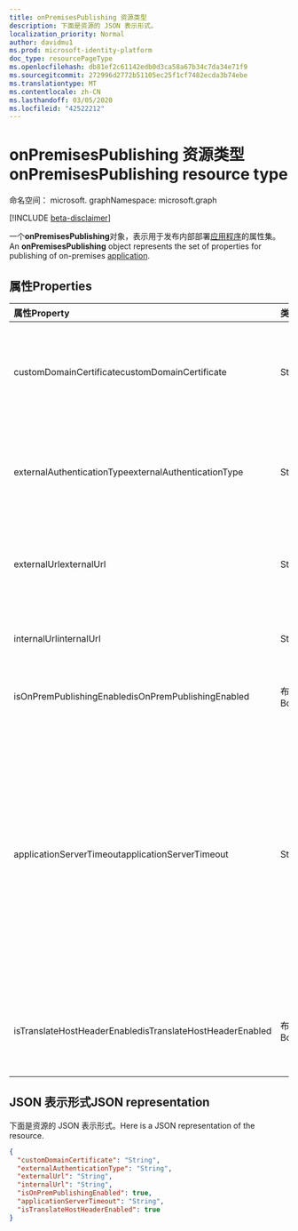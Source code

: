 ```yaml
---
title: onPremisesPublishing 资源类型
description: 下面是资源的 JSON 表示形式。
localization_priority: Normal
author: davidmu1
ms.prod: microsoft-identity-platform
doc_type: resourcePageType
ms.openlocfilehash: db81ef2c61142edb0d3ca58a67b34c7da34e71f9
ms.sourcegitcommit: 272996d2772b51105ec25f1cf7482ecda3b74ebe
ms.translationtype: MT
ms.contentlocale: zh-CN
ms.lasthandoff: 03/05/2020
ms.locfileid: "42522212"
---
```

# <a name="onpremisespublishing-resource-type"></a><span data-ttu-id="cc7e3-103">onPremisesPublishing 资源类型</span><span class="sxs-lookup"><span data-stu-id="cc7e3-103">onPremisesPublishing resource type</span></span>

<span data-ttu-id="cc7e3-104">命名空间： microsoft. graph</span><span class="sxs-lookup"><span data-stu-id="cc7e3-104">Namespace: microsoft.graph</span></span>

[!INCLUDE [beta-disclaimer](../../includes/beta-disclaimer.md)]

<span data-ttu-id="cc7e3-105">一个**onPremisesPublishing**对象，表示用于发布内部部署[应用程序](application.md)的属性集。</span><span class="sxs-lookup"><span data-stu-id="cc7e3-105">An **onPremisesPublishing** object represents the set of properties for publishing of on-premises [application](application.md).</span></span>

## <a name="properties"></a><span data-ttu-id="cc7e3-106">属性</span><span class="sxs-lookup"><span data-stu-id="cc7e3-106">Properties</span></span>

| <span data-ttu-id="cc7e3-107">属性</span><span class="sxs-lookup"><span data-stu-id="cc7e3-107">Property</span></span>|<span data-ttu-id="cc7e3-108">类型</span><span class="sxs-lookup"><span data-stu-id="cc7e3-108">Type</span></span>|<span data-ttu-id="cc7e3-109">说明</span><span class="sxs-lookup"><span data-stu-id="cc7e3-109">Description</span></span>|
|:---------------|:--------|:----------|
|<span data-ttu-id="cc7e3-110">customDomainCertificate</span><span class="sxs-lookup"><span data-stu-id="cc7e3-110">customDomainCertificate</span></span>|<span data-ttu-id="cc7e3-111">String</span><span class="sxs-lookup"><span data-stu-id="cc7e3-111">String</span></span>|<span data-ttu-id="cc7e3-112">使用自定义域时与应用程序关联的证书的详细信息。</span><span class="sxs-lookup"><span data-stu-id="cc7e3-112">Details of the certificate associated with the applicaiton when a custom domain is in use.</span></span> <span data-ttu-id="cc7e3-113">使用默认域时为 Null。</span><span class="sxs-lookup"><span data-stu-id="cc7e3-113">Null when using the default domain.</span></span>|
|<span data-ttu-id="cc7e3-114">externalAuthenticationType</span><span class="sxs-lookup"><span data-stu-id="cc7e3-114">externalAuthenticationType</span></span>|<span data-ttu-id="cc7e3-115">String</span><span class="sxs-lookup"><span data-stu-id="cc7e3-115">String</span></span>|<span data-ttu-id="cc7e3-116">详细说明应用程序的预身份验证设置可能的值为`passthru`： `aadPreAuthentication`、。</span><span class="sxs-lookup"><span data-stu-id="cc7e3-116">Details the pre-authentication setting for the application Possible values are: `passthru`, `aadPreAuthentication`.</span></span>|
|<span data-ttu-id="cc7e3-117">externalUrl</span><span class="sxs-lookup"><span data-stu-id="cc7e3-117">externalUrl</span></span>|<span data-ttu-id="cc7e3-118">String</span><span class="sxs-lookup"><span data-stu-id="cc7e3-118">String</span></span>|<span data-ttu-id="cc7e3-119">应用程序的已发布外部 url。</span><span class="sxs-lookup"><span data-stu-id="cc7e3-119">The published external url for the application.</span></span> <span data-ttu-id="cc7e3-120">例如https://intranet-contoso.msappproxy.net/</span><span class="sxs-lookup"><span data-stu-id="cc7e3-120">For example https://intranet-contoso.msappproxy.net/</span></span>  |
|<span data-ttu-id="cc7e3-121">internalUrl</span><span class="sxs-lookup"><span data-stu-id="cc7e3-121">internalUrl</span></span>|<span data-ttu-id="cc7e3-122">String</span><span class="sxs-lookup"><span data-stu-id="cc7e3-122">String</span></span>|<span data-ttu-id="cc7e3-123">应用程序的内部 url。</span><span class="sxs-lookup"><span data-stu-id="cc7e3-123">The internal url of the application.</span></span> <span data-ttu-id="cc7e3-124">例如https://intranet/</span><span class="sxs-lookup"><span data-stu-id="cc7e3-124">For example https://intranet/</span></span> |
|<span data-ttu-id="cc7e3-125">isOnPremPublishingEnabled</span><span class="sxs-lookup"><span data-stu-id="cc7e3-125">isOnPremPublishingEnabled</span></span>|<span data-ttu-id="cc7e3-126">布尔</span><span class="sxs-lookup"><span data-stu-id="cc7e3-126">Boolean</span></span>|<span data-ttu-id="cc7e3-127">指示应用程序当前是否正在发布。</span><span class="sxs-lookup"><span data-stu-id="cc7e3-127">Indicates if the application is currently being published or not.</span></span>|
|<span data-ttu-id="cc7e3-128">applicationServerTimeout</span><span class="sxs-lookup"><span data-stu-id="cc7e3-128">applicationServerTimeout</span></span>|<span data-ttu-id="cc7e3-129">String</span><span class="sxs-lookup"><span data-stu-id="cc7e3-129">String</span></span>|<span data-ttu-id="cc7e3-130">在关闭连接之前，连接器将等待后端应用程序响应的持续时间。</span><span class="sxs-lookup"><span data-stu-id="cc7e3-130">The duration the connector will wait for a response from the backend application before closing the connection.</span></span> <span data-ttu-id="cc7e3-131">可能的值`default`为`long`。</span><span class="sxs-lookup"><span data-stu-id="cc7e3-131">Possible values are `default`, `long`.</span></span> <span data-ttu-id="cc7e3-132">如果`long`服务器要响应请求的时间超过60-75 秒，请使用。</span><span class="sxs-lookup"><span data-stu-id="cc7e3-132">Use `long` if your server takes more than 60-75 seconds to respond to requests.</span></span> <span data-ttu-id="cc7e3-133">此外， `long`如果您无法访问应用程序，并且错误状态为 "后端超时"，也会尝试。</span><span class="sxs-lookup"><span data-stu-id="cc7e3-133">Also try `long` if you are unable to access the application and the error status is "Backend Timeout".</span></span>|
|<span data-ttu-id="cc7e3-134">isTranslateHostHeaderEnabled</span><span class="sxs-lookup"><span data-stu-id="cc7e3-134">isTranslateHostHeaderEnabled</span></span>|<span data-ttu-id="cc7e3-135">布尔</span><span class="sxs-lookup"><span data-stu-id="cc7e3-135">Boolean</span></span>|<span data-ttu-id="cc7e3-136">指示应用程序是否应转换响应标头中的 url。</span><span class="sxs-lookup"><span data-stu-id="cc7e3-136">Indicates if the application should translate urls in the reponse headers.</span></span> <span data-ttu-id="cc7e3-137">这包括为 cookie 设置正确的网站。</span><span class="sxs-lookup"><span data-stu-id="cc7e3-137">This includes setting the correct site for cookies.</span></span>|

## <a name="json-representation"></a><span data-ttu-id="cc7e3-138">JSON 表示形式</span><span class="sxs-lookup"><span data-stu-id="cc7e3-138">JSON representation</span></span>

<span data-ttu-id="cc7e3-139">下面是资源的 JSON 表示形式。</span><span class="sxs-lookup"><span data-stu-id="cc7e3-139">Here is a JSON representation of the resource.</span></span>

<!-- {
  "blockType": "resource",
  "optionalProperties": [

  ],
  "@odata.type": "microsoft.graph.onPremisesPublishing"
}-->

```json
{
  "customDomainCertificate": "String",
  "externalAuthenticationType": "String",
  "externalUrl": "String",
  "internalUrl": "String",
  "isOnPremPublishingEnabled": true,
  "applicationServerTimeout": "String",
  "isTranslateHostHeaderEnabled": true
}

```

<!-- uuid: 8fcb5dbc-d5aa-4681-8e31-b001d5168d79
2019-02-04 14:57:30 UTC -->
<!--
{
  "type": "#page.annotation",
  "description": "onPremisesPublishing resource",
  "keywords": "",
  "section": "documentation",
  "tocPath": "",
  "suppressions": []
}
-->
